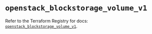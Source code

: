 # `openstack_blockstorage_volume_v1`

Refer to the Terraform Registry for docs: [`openstack_blockstorage_volume_v1`](https://registry.terraform.io/providers/terraform-provider-openstack/openstack/1.54.1/docs/resources/blockstorage_volume_v1).
